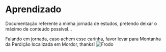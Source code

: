 # Aprendizado

Documentação referente a minha jornada de estudos, pretendo deixar o máximo de conteúdo possível...

Falando em jornada, caso achem esse carinha, favor levar para Montanha da Perdição localizada em Mordor, thanks!
![Frodo](https://e7.pngegg.com/pngimages/1021/152/png-clipart-the-lord-of-the-rings-character-illustration-frodo-baggins-the-lord-of-the-rings-the-fellowship-of-the-ring-gandalf-frodo-s-image-file-formats-top-thumbnail.png)

